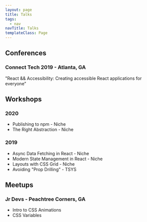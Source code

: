 ```yaml
---
layout: page
title: Talks
tags:
  - nav
navTitle: Talks
templateClass: Page
---
```


## Conferences

### Connect Tech 2019 - Atlanta, GA

"React && Accessibility: Creating accessible React applications for everyone"

## Workshops

### 2020

- Publishing to npm - Niche
- The Right Abstraction - Niche

### 2019

- Async Data Fetching in React - Niche
- Modern State Management in React - Niche
- Layouts with CSS Grid - Niche
- Avoiding "Prop Drilling" - TSYS

## Meetups

### Jr Devs - Peachtree Corners, GA

- Intro to CSS Animations
- CSS Variables

